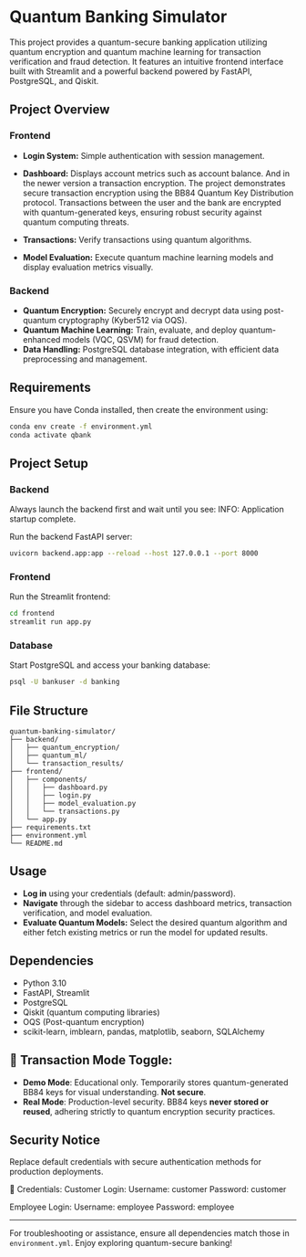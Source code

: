 # Quantum Banking Simulator

This project provides a quantum-secure banking application utilizing quantum encryption and quantum machine learning for transaction verification and fraud detection. It features an intuitive frontend interface built with Streamlit and a powerful backend powered by FastAPI, PostgreSQL, and Qiskit.

## Project Overview

### Frontend

* **Login System:** Simple authentication with session management.
* **Dashboard:** Displays account metrics such as account balance. And in the newer version a transaction encryption.
The project demonstrates secure transaction encryption using the BB84 Quantum Key Distribution protocol. Transactions between the user and the bank are encrypted with quantum-generated keys, ensuring robust security against quantum computing threats.

* **Transactions:** Verify transactions using quantum algorithms.
* **Model Evaluation:** Execute quantum machine learning models and display evaluation metrics visually.

### Backend

* **Quantum Encryption:** Securely encrypt and decrypt data using post-quantum cryptography (Kyber512 via OQS).
* **Quantum Machine Learning:** Train, evaluate, and deploy quantum-enhanced models (VQC, QSVM) for fraud detection.
* **Data Handling:** PostgreSQL database integration, with efficient data preprocessing and management.

## Requirements

Ensure you have Conda installed, then create the environment using:

```bash
conda env create -f environment.yml
conda activate qbank
```

## Project Setup

### Backend

Always launch the backend first and wait until you see:
INFO:     Application startup complete.

Run the backend FastAPI server:

```bash
uvicorn backend.app:app --reload --host 127.0.0.1 --port 8000
```

### Frontend

Run the Streamlit frontend:

```bash
cd frontend
streamlit run app.py
```

### Database

Start PostgreSQL and access your banking database:

```bash
psql -U bankuser -d banking
```

## File Structure

```
quantum-banking-simulator/
├── backend/
│   ├── quantum_encryption/
│   ├── quantum_ml/
│   └── transaction_results/
├── frontend/
│   ├── components/
│   │   ├── dashboard.py
│   │   ├── login.py
│   │   ├── model_evaluation.py
│   │   └── transactions.py
│   └── app.py
├── requirements.txt
├── environment.yml
└── README.md
```

## Usage

* **Log in** using your credentials (default: admin/password).
* **Navigate** through the sidebar to access dashboard metrics, transaction verification, and model evaluation.
* **Evaluate Quantum Models:** Select the desired quantum algorithm and either fetch existing metrics or run the model for updated results.

## Dependencies

* Python 3.10
* FastAPI, Streamlit
* PostgreSQL
* Qiskit (quantum computing libraries)
* OQS (Post-quantum encryption)
* scikit-learn, imblearn, pandas, matplotlib, seaborn, SQLAlchemy

## 🔄 Transaction Mode Toggle:

- **Demo Mode**: Educational only. Temporarily stores quantum-generated BB84 keys for visual understanding. **Not secure**.
- **Real Mode**: Production-level security. BB84 keys **never stored or reused**, adhering strictly to quantum encryption security practices.

## Security Notice

Replace default credentials with secure authentication methods for production deployments.

🔑 Credentials:
Customer Login:
Username: customer
Password: customer

Employee Login:
Username: employee
Password: employee

---

For troubleshooting or assistance, ensure all dependencies match those in `environment.yml`. Enjoy exploring quantum-secure banking!

